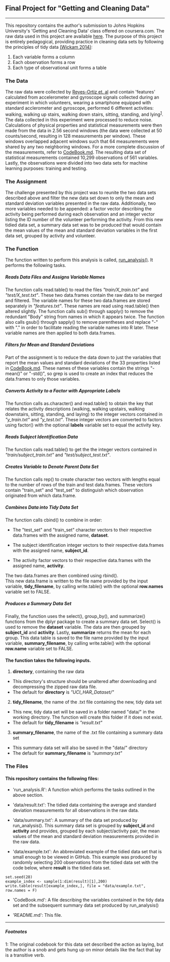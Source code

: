 ## Final Project for "Getting and Cleaning Data"

-----------------------------------------------

This repository contains the author's submission to Johns Hopkins University's 'Getting and Cleaning Data' class offered on coursera.com. The raw data used in this project are available [here](https://d396qusza40orc.cloudfront.net/getdata%2Fprojectfiles%2FUCI%20HAR%20Dataset.zip). The purpose of this project is entirely pedagogical, providing practice in cleaning data sets by following the principles of tidy data [(Wickam 2014)](https://vita.had.co.nz/papers/tidy-data.html):

1. Each variable forms a column
2. Each observation forms a row
3. Each type of observational unit forms a table

### The Data
The raw data were collected by [Reyes-Ortiz et. al](http://archive.ics.uci.edu/ml/datasets/human+activity+recognition+using+smartphones) and contain 'features' calculated from accelerometer and gyroscope signals collected during an experiment in which volunteers, wearing a smartphone equipped with standard acclerometer and gyroscope, performed 6 different activities: walking, walking up stairs, walking down stairs, sitting, standing, and lying<sup>[1](#footnote1)</sup>. 
The data collected in this experiment were processed to reduce noise. Calculations of physical properties and statistical measurements were then made from the data in 2.56 second windows (the data were collected at 50 counts/second, resulting in 128 measurements per window). These windows overlapped adjacent windows such that 64 measurements were shared by any two neighboring windows. For a more complete discussion of the measurements, refer to [CodeBook.md](https://github.com/1earning-R/Getting_Cleaning_Data_CourseProject/blob/master/CodeBook.md). The resulting data set of statistical measurements contained 10,299 observations of 561 variables. Lastly, the observations were divided into two data sets for machine learning purposes: training and testing.

### The Assignment
The challenge presented by this project was to reunite the two data sets described above and filter the new data set down to only the mean and standard deviation variables presented in the raw data. Additionally, two more variables needed to be appended: a factor vector describing the activity being performed during each observation and an integer vector listing the ID number of the volunteer performing the activity. From this new tidied data set, a summary data set was to be produced that would contain the mean values of the mean and standard deviation variables in the first data set, grouped by activity and volunteer.

### The Function
The function written to perform this analysis is called, [run_analysis()](https://github.com/1earning-R/Getting_Cleaning_Data_CourseProject/blob/master/scripts/run_analysis.R). It performs the following tasks.

##### Reads Data Files and Assigns Variable Names
The function calls read.table() to read  the files *"train/X_train.txt"* and *"test/X_test.txt"*. These two data.frames contain the raw data to be merged and filtered. The variable names for these two data.frames are stored separately in *"features.txt"*. These names are read using read.table() then altered slightly. The function calls sub() through sapply() to remove the redundant "Body" string from names in which it appears twice. The function also calls gsub() through sapply() to remove parentheses and replace "-" with "." in order to facilitate reading the variable names into R later. These variable names are then applied to both data.frames.

##### Filters for Mean and Standard Deviations
Part of the assignment is to reduce the data down to just the variables that report the mean values and standard deviations of the 33 properties listed in [CodeBook.md](https://github.com/1earning-R/Getting_Cleaning_Data_CourseProject/blob/master/CodeBook.md). These names of these variables contain the strings "-mean()" or "-std()", so grep is used to create an index that reduces the data.frames to only those variables.

##### Converts Activity to a Factor with Appropriate Labels
The function calls as.character() and read.table() to obtain the key that relates the activity descriptions (walking, walking upstairs, walking downstairs, sitting, standing, and laying) to the integer vectors contained in *"y_train.txt"* and *"y_test.txt"*. These integer vectors are converted to factors using factor() with the optional **labels** variable set to equal the activity key.

##### Reads Subject Identification Data
The function calls read.table() to get the the integer vectors contained in *"train/subject_train.txt"* and *"test/subject_test.txt"*. 

##### Creates Variable to Denote Parent Data Set
The function calls rep() to create character two vectors with lengths equal to the number of rows of the train and test data.frames. These vectors contain "train_set" and "test_set" to distinguish which observation originated from which data.frame.

##### Combines Data into Tidy Data Set
The function calls cbind() to combine in order:

- The "test_set" and "train_set" character vectors to their respective data.frames with the assigned name, **dataset**.

- The subject identification integer vectors to their respective data.frames with the assigned name, **subject_id**.

- The activity factor vectors to their respective data.frames with the assigned name, **activity**.

The two data.frames are then combined using rbind().  
This new data.frame is written to the file name provided by the input variable, **tidy_filename**, by calling write.table() with the optional **row.names** variable set to FALSE.

##### Produces a Summary Data Set
Finally, the function uses the select(), group_by(), and summarize() functions from the dplyr package to create a summary data set. Select() is used to remove the **dataset** variable. The data are then grouped by **subject_id** and **activity**. Lastly, **summarize** returns the mean for each group. This data table is saved to the file name provided by the input variable, **summary_filename**, by calling write.table() with the optional **row.name** variable set to FALSE.

#### The function takes the following inputs.

1. **directory**, containing the raw data 
  * This directory's structure should be unaltered after downloading and decompressing the zipped raw data file.
  * The default for **directory** is *"UCI_HAR_Dataset/"*
2. **tidy_filename**, the name of the .txt file containing the new, tidy data set
  * This new, tidy data set will be saved in a folder named "data/" in the working directory. The function will create this folder if it does not exist.
  * The default for **tidy_filename** is *"result.txt"*
3. **summary_filename**, the name of the .txt file containing a summary data set
  * This summary data set will also be saved in the "data/" directory
  * The default for **summary_filename** is *"summary.txt"*
  

### The Files
#### This repository contains the following files:

- 'run_analysis.R': A function which performs the tasks outlined in the above section.

- 'data/result.txt': The tidied data containing the average and standard deviation measurements for all observations in the raw data.

- 'data/summary.txt': A summary of the data set produced by run_analysis(). This summary data set is grouped by **subject_id** and **activity** and provides, grouped by each subject/activity pair, the mean values of the mean and standard deviation measurements provided in the raw data.

- 'data/example.txt': An abbreviated example of the tidied data set that is small enough to be viewed in GitHub. This example was produced by randomly selecting 200 observations from the tidied data set with the code below, where **result** is the tidied data set.

```
set.seed(28)
example_index <- sample(1:dim(result)[1],200)
write.table(result[example_index,], file = "data/example.txt", row.names = F)  
```

- 'CodeBook.md': A file describing the variables contained in the tidy data set and the subsequent summary data set produced by run_analysis()

- 'README.md': This file.

----------------------------------------------------
##### Footnotes
<a name="footnote1">1</a>: The original codebook for this data set described the action as laying, but the author is a snob and gets hung up on minor details like the fact that lay is a transitive verb.